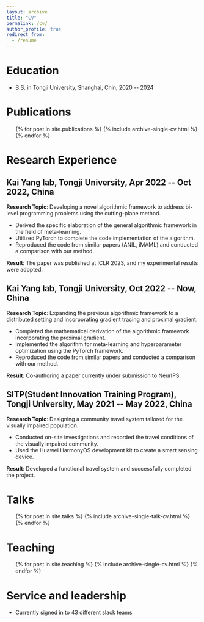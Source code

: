 ```yaml
---
layout: archive
title: "CV"
permalink: /cv/
author_profile: true
redirect_from:
  - /resume
---
```


[//]: # ({% include base_path %})

Education
======
* B.S. in Tongji University, Shanghai, Chin, 2020 -- 2024

Publications
======
  <ul>{% for post in site.publications %}
    {% include archive-single-cv.html %}
  {% endfor %}</ul>

Research Experience
======
## Kai Yang lab, Tongji University, Apr 2022 -- Oct 2022, China

**Research Topic**: Developing a novel algorithmic framework to address bi-level programming problems using the cutting-plane method.

- Derived the specific elaboration of the general algorithmic framework in the field of meta-learning.
- Utilized PyTorch to complete the code implementation of the algorithm.
- Reproduced the code from similar papers (ANIL, iMAML) and conducted a comparison with our method.

**Result**: The paper was published at ICLR 2023, and my experimental results were adopted.

## Kai Yang lab, Tongji University, Oct 2022 --  Now, China

**Research Topic**: Expanding the previous algorithmic framework to a distributed setting and incorporating gradient tracing and proximal gradient.

* Completed the mathematical derivation of the algorithmic framework incorporating the proximal gradient.
* Implemented the algorithm for meta-learning and hyperparameter optimization using the PyTorch framework.
* Reproduced the code from similar papers and conducted a comparison with our method.

**Result**: Co-authoring a paper currently under submission to NeurIPS.

## SITP(Student Innovation Training Program), Tongji University, May 2021 --  May 2022, China

**Research Topic**: Designing a community travel system tailored for the visually impaired population.

* Conducted on-site investigations and recorded the travel conditions of the visually impaired community.
* Used the Huawei HarmonyOS development kit to create a smart sensing device.

**Result**: Developed a functional travel system and successfully completed the project.



Talks
======
  <ul>{% for post in site.talks %}
    {% include archive-single-talk-cv.html %}
  {% endfor %}</ul>

Teaching
======
  <ul>{% for post in site.teaching %}
    {% include archive-single-cv.html %}
  {% endfor %}</ul>

Service and leadership
======
* Currently signed in to 43 different slack teams
